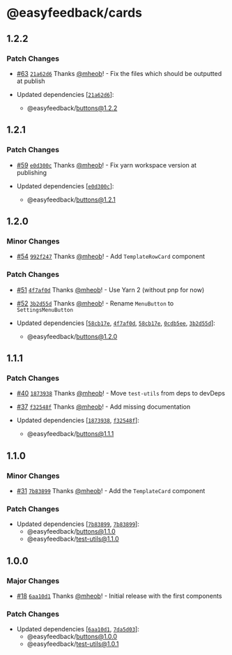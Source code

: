 # @easyfeedback/cards

## 1.2.2

### Patch Changes

- [#63](https://github.com/easyfeedback/RCL/pull/63)
  [`21a62d6`](https://github.com/easyfeedback/RCL/commit/21a62d64977c7efa518df17afb23dfd8da27d42f)
  Thanks [@mheob](https://github.com/mheob)! - Fix the files which should be outputted at publish

- Updated dependencies
  [[`21a62d6`](https://github.com/easyfeedback/RCL/commit/21a62d64977c7efa518df17afb23dfd8da27d42f)]:
  - @easyfeedback/buttons@1.2.2

## 1.2.1

### Patch Changes

- [#59](https://github.com/easyfeedback/RCL/pull/59)
  [`e0d300c`](https://github.com/easyfeedback/RCL/commit/e0d300c6a06d172f63081a7f25b00fec77135272)
  Thanks [@mheob](https://github.com/mheob)! - Fix yarn workspace version at publishing

- Updated dependencies
  [[`e0d300c`](https://github.com/easyfeedback/RCL/commit/e0d300c6a06d172f63081a7f25b00fec77135272)]:
  - @easyfeedback/buttons@1.2.1

## 1.2.0

### Minor Changes

- [#54](https://github.com/easyfeedback/RCL/pull/54)
  [`992f247`](https://github.com/easyfeedback/RCL/commit/992f247d803f7349a37a315469f26fd3a3290fe4)
  Thanks [@mheob](https://github.com/mheob)! - Add `TemplateRowCard` component

### Patch Changes

- [#51](https://github.com/easyfeedback/RCL/pull/51)
  [`4f7af0d`](https://github.com/easyfeedback/RCL/commit/4f7af0d0b088424bad2883d14678c98b4272af3e)
  Thanks [@mheob](https://github.com/mheob)! - Use Yarn 2 (without pnp for now)

* [#52](https://github.com/easyfeedback/RCL/pull/52)
  [`3b2d55d`](https://github.com/easyfeedback/RCL/commit/3b2d55d862cd6338dc276cb7077df232756ae001)
  Thanks [@mheob](https://github.com/mheob)! - Rename `MenuButton` to `SettingsMenuButton`

* Updated dependencies
  [[`58cb17e`](https://github.com/easyfeedback/RCL/commit/58cb17eafbf45c8d147006897ff0e4dc4b1ba974),
  [`4f7af0d`](https://github.com/easyfeedback/RCL/commit/4f7af0d0b088424bad2883d14678c98b4272af3e),
  [`58cb17e`](https://github.com/easyfeedback/RCL/commit/58cb17eafbf45c8d147006897ff0e4dc4b1ba974),
  [`0cdb5ee`](https://github.com/easyfeedback/RCL/commit/0cdb5ee481d90ff1fbcc29efc8c6dcba793ddaf4),
  [`3b2d55d`](https://github.com/easyfeedback/RCL/commit/3b2d55d862cd6338dc276cb7077df232756ae001)]:
  - @easyfeedback/buttons@1.2.0

## 1.1.1

### Patch Changes

- [#40](https://github.com/easyfeedback/RCL/pull/40)
  [`1873938`](https://github.com/easyfeedback/RCL/commit/1873938d7e425fe0ca91fdb9922fa21bf066e325)
  Thanks [@mheob](https://github.com/mheob)! - Move `test-utils` from deps to devDeps

* [#37](https://github.com/easyfeedback/RCL/pull/37)
  [`f32548f`](https://github.com/easyfeedback/RCL/commit/f32548fd36c0fe0e37ab114efe7ac9dfd40a75d8)
  Thanks [@mheob](https://github.com/mheob)! - Add missing documentation

* Updated dependencies
  [[`1873938`](https://github.com/easyfeedback/RCL/commit/1873938d7e425fe0ca91fdb9922fa21bf066e325),
  [`f32548f`](https://github.com/easyfeedback/RCL/commit/f32548fd36c0fe0e37ab114efe7ac9dfd40a75d8)]:
  - @easyfeedback/buttons@1.1.1

## 1.1.0

### Minor Changes

- [#31](https://github.com/easyfeedback/RCL/pull/31)
  [`7b83899`](https://github.com/easyfeedback/RCL/commit/7b838996624faff1b60c2d4ac558618b89593450)
  Thanks [@mheob](https://github.com/mheob)! - Add the `TemplateCard` component

### Patch Changes

- Updated dependencies
  [[`7b83899`](https://github.com/easyfeedback/RCL/commit/7b838996624faff1b60c2d4ac558618b89593450),
  [`7b83899`](https://github.com/easyfeedback/RCL/commit/7b838996624faff1b60c2d4ac558618b89593450)]:
  - @easyfeedback/buttons@1.1.0
  - @easyfeedback/test-utils@1.1.0

## 1.0.0

### Major Changes

- [#18](https://github.com/easyfeedback/RCL/pull/18)
  [`6aa10d1`](https://github.com/easyfeedback/RCL/commit/6aa10d1943084c884ec9451e10d0d980bc5ae19a)
  Thanks [@mheob](https://github.com/mheob)! - Initial release with the first components

### Patch Changes

- Updated dependencies
  [[`6aa10d1`](https://github.com/easyfeedback/RCL/commit/6aa10d1943084c884ec9451e10d0d980bc5ae19a),
  [`7da5d03`](https://github.com/easyfeedback/RCL/commit/7da5d034e40702beb7bd7ad14871503e61c96ccb)]:
  - @easyfeedback/buttons@1.0.0
  - @easyfeedback/test-utils@1.0.1

